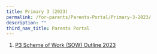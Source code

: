 ```yaml
---
title: Primary 3 (2023)
permalink: /for-parents/Parents-Portal/Primary-3-2023/
description: ""
third_nav_title: Parents Portal
---
```

1. [P3 Scheme of Work (SOW) Outline 2023](/resources/scheme-of-work-outline-2023/Primary-3/)